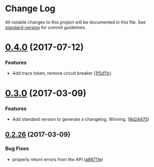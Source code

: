 # Change Log

All notable changes to this project will be documented in this file. See [standard-version](https://github.com/conventional-changelog/standard-version) for commit guidelines.

<a name="0.4.0"></a>
# [0.4.0](https://github.com/lonelyplanet/jsonapi-js/compare/v0.3.0...v0.4.0) (2017-07-12)


### Features

* Add trace token, remove circuit breaker ([1f5d11c](https://github.com/lonelyplanet/jsonapi-js/commit/1f5d11c))



<a name="0.3.0"></a>
# [0.3.0](https://github.com/lonelyplanet/jsonapi-js/compare/v0.2.26...v0.3.0) (2017-03-09)


### Features

* Add standard version to generate a changelog. Winning. ([9d24475](https://github.com/lonelyplanet/jsonapi-js/commit/9d24475))



<a name="0.2.26"></a>
## [0.2.26](https://github.com/lonelyplanet/jsonapi-js/compare/v0.2.25...v0.2.26) (2017-03-09)


### Bug Fixes

* properly return errors from the API ([a88711e](https://github.com/lonelyplanet/jsonapi-js/commit/a88711e))
